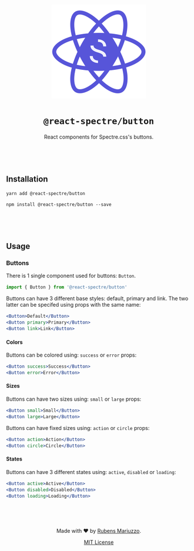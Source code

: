 <div align=center>
<img src="assets/react-spectre-logo.png" width="256" height="256">

# `@react-spectre/button`
React components for Spectre.css's buttons.

<br><br><br>
</div>

## Installation

```shell
yarn add @react-spectre/button
```

```shell
npm install @react-spectre/button --save
```

<br><br><br>

## Usage

### Buttons

There is 1 single component used for buttons: `Button`.

```js
import { Button } from '@react-spectre/button'
```

Buttons can have 3 different base styles: default, primary and link. The two latter can be specifed using props with the same name:

```jsx
<Button>Default</Button>
<Button primary>Primary</Button>
<Button link>Link</Button>
```

#### Colors

Buttons can be colored using: `success` or `error` props:

```jsx
<Button success>Success</Button>
<Button error>Error</Button>
```

#### Sizes

Buttons can have two sizes using: `small` or `large` props:

```jsx
<Button small>Small</Button>
<Button large>Large</Button>
```

Buttons can have fixed sizes using: `action` or `circle` props:

```jsx
<Button action>Action</Button>
<Button circle>Circle</Button>
```

#### States

Buttons can have 3 different states using: `active`, `disabled` or `loading`:

```jsx
<Button active>Active</Button>
<Button disabled>Disabled</Button>
<Button loading>Loading</Button>
```

<div align=center>
<br><br><br>

Made with :heart: by [Rubens Mariuzzo](https://github.com/rmariuzzo).

[MIT License](LICENSE)

</div>
